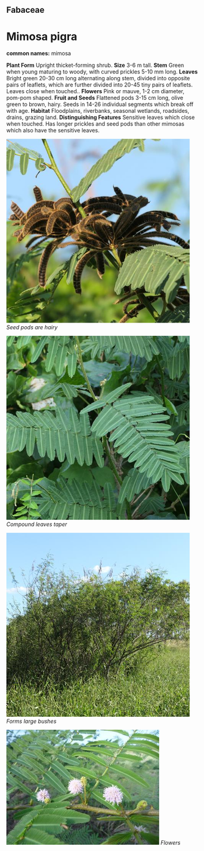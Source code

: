 ## Fabaceae
# Mimosa pigra
**common names:** mimosa

**Plant Form** Upright thicket-forming shrub. **Size** 3-6 m tall. **Stem** Green when young maturing to woody, with curved prickles 5-10 mm long. **Leaves** Bright green 20-30 cm long alternating along stem, divided into opposite pairs of leaflets, which are further divided into 20-45 tiny pairs of leaflets. Leaves close when touched.. **Flowers** Pink or mauve, 1-2 cm diameter, pom-pom shaped. **Fruit and Seeds** Flattened pods 3-15 cm long, olive green to brown, hairy. Seeds in 14-26 individual segments which break off with age. **Habitat** Floodplains, riverbanks, seasonal wetlands, roadsides, drains, grazing land. **Distinguishing Features** Sensitive leaves which close when touched. Has longer prickles and seed pods than other mimosas which also have the sensitive leaves.


![Seed pods are hairy](97870_P1155759.jpg)
 *Seed pods are hairy* 

![Compound leaves taper](97851_P1155740.jpg)
 *Compound leaves taper* 

![Forms large bushes](100254_P1122446.jpg)
 *Forms large bushes* 

![Flowers](55991_flower-P1000746.jpg)
 *Flowers* 

